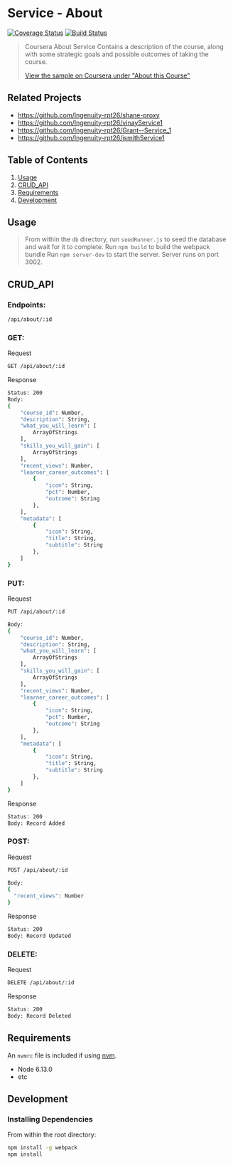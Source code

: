# Service - About

[![Coverage Status](https://coveralls.io/repos/github/Ingenuity-rpt26/shane-service-about/badge.svg?branch=setup)](https://coveralls.io/github/Ingenuity-rpt26/shane-service-about?branch=setup)
[![Build Status](https://www.travis-ci.com/Ingenuity-rpt26/shane-service-about.svg?branch=main)](https://www.travis-ci.com/Ingenuity-rpt26/shane-service-about)

> Coursera About Service
> Contains a description of the course, along with some strategic goals and possible outcomes of taking the course.
>
> [View the sample on Coursera under "About this Course"](https://www.coursera.org/learn/machine-learning)

## Related Projects

  - https://github.com/Ingenuity-rpt26/shane-proxy
  - https://github.com/Ingenuity-rpt26/vinayService1
  - https://github.com/Ingenuity-rpt26/Grant--Service_1
  - https://github.com/Ingenuity-rpt26/jsmithService1

## Table of Contents

1. [Usage](#Usage)
1. [CRUD_API](#CRUD_API)
1. [Requirements](#requirements)
1. [Development](#development)

## Usage

> From within the `db` directory, run `seedRunner.js` to seed the database and wait for it to complete.
> Run `npm build` to build the webpack bundle
> Run `npm server-dev` to start the server. Server runs on port 3002.

## CRUD_API
### Endpoints:
```sh
/api/about/:id
```

### GET:
Request
```sh
GET /api/about/:id
```
Response
```sh
Status: 200
Body:
{
    "course_id": Number,
    "description": String,
    "what_you_will_learn": [
        ArrayOfStrings
    ],
    "skills_you_will_gain": [
        ArrayOfStrings
    ],
    "recent_views": Number,
    "learner_career_outcomes": [
        {
            "icon": String,
            "pct": Number,
            "outcome": String
        },
    ],
    "metadata": [
        {
            "icon": String,
            "title": String,
            "subtitle": String
        },
    ]
}
```

### PUT:
Request
```sh
PUT /api/about/:id

Body:
{
    "course_id": Number,
    "description": String,
    "what_you_will_learn": [
        ArrayOfStrings
    ],
    "skills_you_will_gain": [
        ArrayOfStrings
    ],
    "recent_views": Number,
    "learner_career_outcomes": [
        {
            "icon": String,
            "pct": Number,
            "outcome": String
        },
    ],
    "metadata": [
        {
            "icon": String,
            "title": String,
            "subtitle": String
        },
    ]
}
```
Response
```sh
Status: 200
Body: Record Added
```


### POST:
Request
```sh
POST /api/about/:id

Body:
{
  "recent_views": Number
}
```

Response
```sh
Status: 200
Body: Record Updated
```

### DELETE:
Request
```sh
DELETE /api/about/:id
```

Response
```sh
Status: 200
Body: Record Deleted
```


## Requirements

An `nvmrc` file is included if using [nvm](https://github.com/creationix/nvm).

- Node 6.13.0
- etc

## Development

### Installing Dependencies

From within the root directory:

```sh
npm install -g webpack
npm install
```

